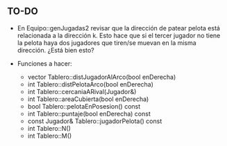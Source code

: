 TO-DO
------

* En Equipo::genJugadas2 revisar que la dirección de patear pelota está relacionada a la dirección k. Esto hace que si el tercer jugador no tiene la pelota haya dos jugadores que tiren/se muevan en la misma dirección. ¿Está bien esto?

* Funciones a hacer:
    + vector<int> Tablero::distJugadorAlArco(bool enDerecha)
    + int Tablero::distPelotaArco(bool enDerecha)
    + int Tablero::cercaniaARival(Jugador&)
    + int Tablero::areaCubierta(bool enDerecha)
    + bool Tablero::pelotaEnPosesion() const
    + int Tablero::puntaje(bool enDerecha) const
    + const Jugador& Tablero::jugadorPelota() const
    + int Tablero::N()
    + int Tablero::M()